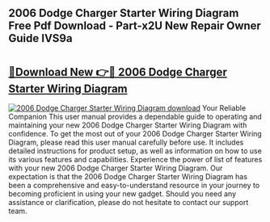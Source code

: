 ## 2006 Dodge Charger Starter Wiring Diagram Free Pdf Download - Part-x2U New Repair Owner Guide IVS9a

# <h2><a href="http://dfms3bg.blite.top/?on=2006+Dodge+Charger+Starter+Wiring+Diagram">🔗Download New 👉🔴 2006 Dodge Charger Starter Wiring Diagram</a></h2>

[![2006 Dodge Charger Starter Wiring Diagram download](https://i.imgur.com/lujVjoI.png)](http://dfms3bg.blite.top/?on=2006+Dodge+Charger+Starter+Wiring+Diagram)
Your Reliable Companion This user manual provides a dependable guide to operating and maintaining your new 2006 Dodge Charger Starter Wiring Diagram with confidence. To get the most out of your 2006 Dodge Charger Starter Wiring Diagram, please read this user manual carefully before use. It includes detailed instructions for product setup, as well as information on how to use its various features and capabilities. Experience the power of list of features with your new 2006 Dodge Charger Starter Wiring Diagram. Our expectation is that the 2006 Dodge Charger Starter Wiring Diagram has been a comprehensive and easy-to-understand resource in your journey to becoming proficient in using your new gadget. Should you need any assistance or clarification, please do not hesitate to contact our support team.
